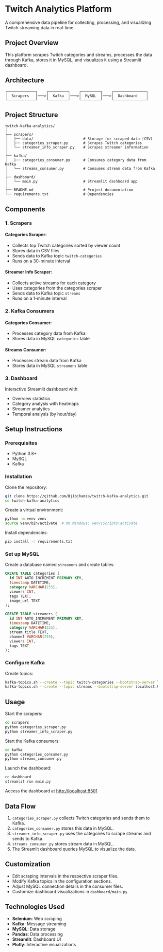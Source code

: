 # Twitch Analytics Platform

A comprehensive data pipeline for collecting, processing, and visualizing Twitch streaming data in real-time.

## Project Overview
This platform scrapes Twitch categories and streams, processes the data through Kafka, stores it in MySQL, and visualizes it using a Streamlit dashboard.

## Architecture
```
┌─────────────┐    ┌─────────┐    ┌─────────┐    ┌───────────────┐
│  Scrapers   │───>│  Kafka  │───>│  MySQL  │───>│  Dashboard    │
└─────────────┘    └─────────┘    └─────────┘    └───────────────┘
```

## Project Structure
```
twitch-kafka-analytics/
│
├── scrapers/
│   ├── data/                       # Storage for scraped data (CSV)
│   ├── categories_scraper.py       # Scrapes Twitch categories
│   └── streamer_info_scraper.py    # Scrapes streamer information
│
├── kafka/
│   ├── categories_consumer.py      # Consumes category data from Kafka
│   └── streams_consumer.py         # Consumes stream data from Kafka
│
├── dashboard/
│   └── main.py                     # Streamlit dashboard app
│
├── README.md                       # Project documentation
└── requirements.txt                # Dependencies
```

## Components
### 1. Scrapers

#### Categories Scraper:
- Collects top Twitch categories sorted by viewer count
- Stores data in CSV files
- Sends data to Kafka topic `twitch-categories`
- Runs on a 30-minute interval

#### Streamer Info Scraper:
- Collects active streams for each category
- Uses categories from the categories scraper
- Sends data to Kafka topic `streams`
- Runs on a 1-minute interval

### 2. Kafka Consumers

#### Categories Consumer:
- Processes category data from Kafka
- Stores data in MySQL `categories` table

#### Streams Consumer:
- Processes stream data from Kafka
- Stores data in MySQL `streamers` table

### 3. Dashboard

Interactive Streamlit dashboard with:
- Overview statistics
- Category analysis with heatmaps
- Streamer analytics
- Temporal analysis (by hour/day)

## Setup Instructions
### Prerequisites
- Python 3.8+
- MySQL
- Kafka

### Installation
Clone the repository:
```sh
git clone https://github.com/Bjibjhamza/twitch-kafka-analytics.git
cd twitch-kafka-analytics
```

Create a virtual environment:
```sh
python -m venv venv
source venv/bin/activate  # On Windows: venv\Scripts\activate
```

Install dependencies:
```sh
pip install -r requirements.txt
```

### Set up MySQL
Create a database named `streamers` and create tables:
```sql
CREATE TABLE categories (
  id INT AUTO_INCREMENT PRIMARY KEY,
  timestamp DATETIME,
  category VARCHAR(255),
  viewers INT,
  tags TEXT,
  image_url TEXT
);

CREATE TABLE streamers (
  id INT AUTO_INCREMENT PRIMARY KEY,
  timestamp DATETIME,
  category VARCHAR(255),
  stream_title TEXT,
  channel VARCHAR(255),
  viewers INT,
  tags TEXT
);
```

### Configure Kafka
Create topics:
```sh
kafka-topics.sh --create --topic twitch-categories --bootstrap-server localhost:9092
kafka-topics.sh --create --topic streams --bootstrap-server localhost:9092
```

## Usage
Start the scrapers:
```sh
cd scrapers
python categories_scraper.py
python streamer_info_scraper.py
```

Start the Kafka consumers:
```sh
cd kafka
python categories_consumer.py
python streams_consumer.py
```

Launch the dashboard:
```sh
cd dashboard
streamlit run main.py
```

Access the dashboard at [http://localhost:8501](http://localhost:8501)

## Data Flow
1. `categories_scraper.py` collects Twitch categories and sends them to Kafka.
2. `categories_consumer.py` stores this data in MySQL.
3. `streamer_info_scraper.py` uses the categories to scrape streams and sends to Kafka.
4. `streams_consumer.py` stores stream data in MySQL.
5. The Streamlit dashboard queries MySQL to visualize the data.

## Customization
- Edit scraping intervals in the respective scraper files.
- Modify Kafka topics in the configuration sections.
- Adjust MySQL connection details in the consumer files.
- Customize dashboard visualizations in `dashboard/main.py`.

## Technologies Used
- **Selenium**: Web scraping
- **Kafka**: Message streaming
- **MySQL**: Data storage
- **Pandas**: Data processing
- **Streamlit**: Dashboard UI
- **Plotly**: Interactive visualizations
